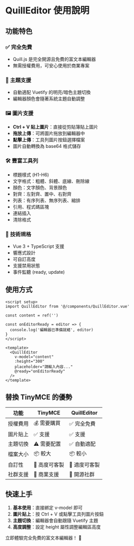 # QuillEditor 使用說明

## 功能特色

### ✅ **完全免費**
- Quill.js 是完全開源且免費的富文本編輯器
- 無需授權費用，可安心使用於商業專案

### 🎨 **主題支援**
- 自動適配 Vuetify 的明亮/暗色主題切換
- 編輯器顏色會隨著系統主題自動調整

### 🖼️ **圖片支援**
- **Ctrl + V 貼上圖片**：直接從剪貼簿貼上圖片
- **拖放上傳**：可將圖片拖放到編輯器中
- **點擊上傳**：工具列圖片按鈕選擇檔案
- 圖片自動轉換為 base64 格式儲存

### 🛠️ **豐富工具列**
- 標題樣式 (H1-H6)
- 文字格式：粗體、斜體、底線、刪除線
- 顏色：文字顏色、背景顏色
- 對齊：左對齊、置中、右對齊
- 列表：有序列表、無序列表、縮排
- 引用、程式碼區塊
- 連結插入
- 清除格式

### 🔧 **技術規格**
- Vue 3 + TypeScript 支援
- 響應式設計
- 可自訂高度
- 支援禁用狀態
- 事件監聽 (ready, update)

## 使用方式

```vue
<script setup>
import QuillEditor from '@/components/QuillEditor.vue'

const content = ref('')

const onEditorReady = editor => {
  console.log('編輯器已準備就緒', editor)
}
</script>

<template>
  <QuillEditor
    v-model="content"
    :height="300"
    placeholder="請輸入內容..."
    @ready="onEditorReady"
  />
</template>
```

## 替換 TinyMCE 的優勢

| 功能 | TinyMCE | QuillEditor |
|------|---------|-------------|
| 授權費用 | 💰 需要購買 | ✅ 完全免費 |
| 圖片貼上 | ✅ 支援 | ✅ 支援 |
| 主題切換 | ⚠️ 需要配置 | ✅ 自動適配 |
| 檔案大小 | 📦 較大 | 📦 較小 |
| 自訂性 | 🔧 高度可客製 | 🔧 適度可客製 |
| 社群支援 | 👥 商業支援 | 👥 開源社群 |

## 快速上手

1. **基本使用**：直接綁定 v-model 即可
2. **圖片貼上**：按 Ctrl + V 或點擊工具列圖片按鈕
3. **主題切換**：編輯器會自動跟隨 Vuetify 主題
4. **高度調整**：設定 height 屬性調整編輯區高度

立即體驗完全免費的富文本編輯器！ 🚀
